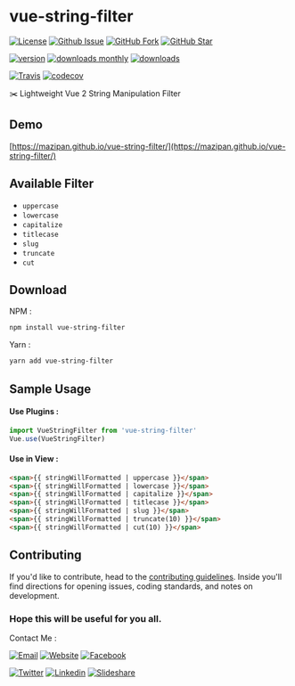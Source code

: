 # vue-string-filter

[![License](https://img.shields.io/github/license/mazipan/vue-string-filter.svg?maxAge=3600)](https://github.com/mazipan/vue-string-filter) 
[![Github Issue](https://img.shields.io/github/issues/mazipan/vue-string-filter.svg?maxAge=3600)](https://github.com/mazipan/vue-string-filter/issues) 
[![GitHub Fork](https://img.shields.io/github/forks/mazipan/vue-string-filter.svg?maxAge=3600)](https://github.com/mazipan/vue-string-filter/network) 
[![GitHub Star](https://img.shields.io/github/stars/mazipan/vue-string-filter.svg?maxAge=3600)](https://github.com/mazipan/vue-string-filter/stargazers) 

[![version](https://img.shields.io/npm/v/vue-string-filter.svg)](https://www.npmjs.com/package/vue-string-filter)
[![downloads monthly](https://img.shields.io/npm/dm/vue-string-filter.svg)](https://www.npmjs.com/package/vue-string-filter) 
[![downloads](https://img.shields.io/npm/dt/vue-string-filter.svg)](https://www.npmjs.com/package/vue-string-filter) 

[![Travis](https://img.shields.io/travis/mazipan/vue-string-filter.svg)](https://travis-ci.org/mazipan/vue-string-filter)
[![codecov](https://codecov.io/gh/mazipan/vue-string-filter/branch/master/graph/badge.svg)](https://codecov.io/gh/mazipan/vue-string-filter)

:scissors: Lightweight Vue 2 String Manipulation Filter

## Demo
[https://mazipan.github.io/vue-string-filter/](https://mazipan.github.io/vue-string-filter/)


## Available Filter
+ `uppercase`
+ `lowercase`
+ `capitalize`
+ `titlecase`
+ `slug`
+ `truncate`
+ `cut`

## Download

NPM :
```bash
npm install vue-string-filter
```

Yarn :
```bash
yarn add vue-string-filter
```

## Sample Usage

#### Use Plugins :

```javascript
import VueStringFilter from 'vue-string-filter'
Vue.use(VueStringFilter)
```


#### Use in View :

```html
<span>{{ stringWillFormatted | uppercase }}</span>
<span>{{ stringWillFormatted | lowercase }}</span>
<span>{{ stringWillFormatted | capitalize }}</span>
<span>{{ stringWillFormatted | titlecase }}</span>
<span>{{ stringWillFormatted | slug }}</span>
<span>{{ stringWillFormatted | truncate(10) }}</span>
<span>{{ stringWillFormatted | cut(10) }}</span>
```


## Contributing

If you'd like to contribute, head to the [contributing guidelines](/CONTRIBUTING.md). Inside you'll find directions for opening issues, coding standards, and notes on development.

### Hope this will be useful for you all.

Contact Me :

[![Email](https://img.shields.io/badge/mazipanneh-Email-yellow.svg?maxAge=3600)](mailto:mazipanneh@gmail.com) 
[![Website](https://img.shields.io/badge/mazipanneh-Blog-brightgreen.svg?maxAge=3600)](https://mazipanneh.com/blog/)
[![Facebook](https://img.shields.io/badge/mazipanneh-Facebook-blue.svg?maxAge=3600)](https://facebook.com/mazipanneh) 

[![Twitter](https://img.shields.io/badge/Maz_Ipan-Twitter-55acee.svg?maxAge=3600)](https://twitter.com/Maz_Ipan) 
[![Linkedin](https://img.shields.io/badge/irfanmaulanamazipan-Linkedin-0077b5.svg?maxAge=3600)](https://id.linkedin.com/in/irfanmaulanamazipan) 
[![Slideshare](https://img.shields.io/badge/IrfanMaulana21-Slideshare-0077b5.svg?maxAge=3600)](https://www.slideshare.net/IrfanMaulana21) 
